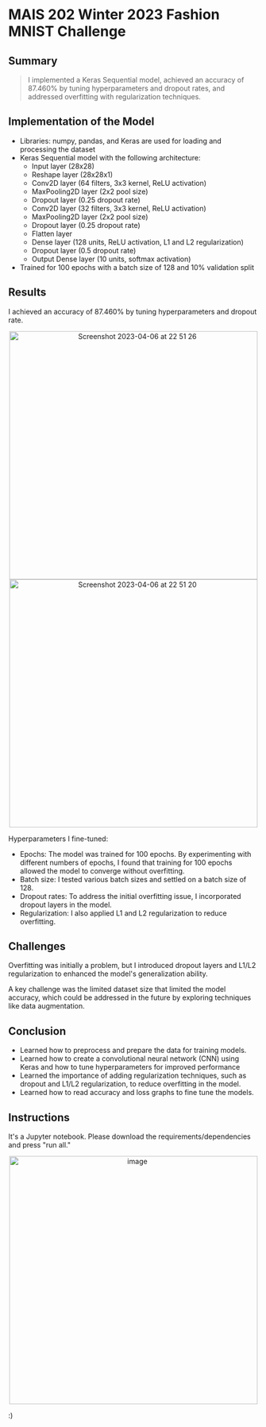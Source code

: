 # MAIS 202 Winter 2023 Fashion MNIST Challenge 

## Summary
> I implemented a Keras Sequential model, achieved an accuracy of 87.460% by tuning hyperparameters and dropout rates, and addressed overfitting with regularization techniques.

## Implementation of the Model

- Libraries: numpy, pandas, and Keras are used for loading and processing the dataset
- Keras Sequential model with the following architecture:
    - Input layer (28x28)
    - Reshape layer (28x28x1)
    - Conv2D layer (64 filters, 3x3 kernel, ReLU activation)
    - MaxPooling2D layer (2x2 pool size)
    - Dropout layer (0.25 dropout rate)
    - Conv2D layer (32 filters, 3x3 kernel, ReLU activation)
    - MaxPooling2D layer (2x2 pool size)
    - Dropout layer (0.25 dropout rate)
    - Flatten layer
    - Dense layer (128 units, ReLU activation, L1 and L2 regularization)
    - Dropout layer (0.5 dropout rate)
    - Output Dense layer (10 units, softmax activation)
- Trained for 100 epochs with a batch size of 128 and 10% validation split

## Results

I achieved an accuracy of 87.460% by tuning hyperparameters and dropout rate.

<p align="center">
<img width="500" alt="Screenshot 2023-04-06 at 22 51 26" src="https://user-images.githubusercontent.com/65676392/230533146-6b707126-eb4f-43e0-beec-10406a3176f7.png">

<img width="500" alt="Screenshot 2023-04-06 at 22 51 20" src="https://user-images.githubusercontent.com/65676392/230533151-e52505c2-b402-46e8-9883-8176eb9a8cff.png">
</p>

Hyperparameters I fine-tuned: 

- Epochs: The model was trained for 100 epochs. By experimenting with different numbers of epochs, I found that training for 100 epochs allowed the model to converge without overfitting.
- Batch size: I tested various batch sizes and settled on a batch size of 128.
- Dropout rates: To address the initial overfitting issue, I incorporated dropout layers in the model.
- Regularization: I also applied L1 and L2 regularization to reduce overfitting.

## Challenges

Overfitting was initially a problem, but I introduced dropout layers and L1/L2 regularization to enhanced the model's generalization ability.

A key challenge was the limited dataset size that limited the model accuracy, which could be addressed in the future by exploring techniques like data augmentation.

## Conclusion

- Learned how to preprocess and prepare the data for training models.
- Learned how to create a  convolutional neural network (CNN) using Keras and how to tune hyperparameters for improved performance
- Learned the importance of adding regularization techniques, such as dropout and L1/L2 regularization, to reduce overfitting in the model.
- Learned how to read accuracy and loss graphs to fine tune the models.

## Instructions 
It's a Jupyter notebook. Please download the requirements/dependencies and press "run all."


<p align="center">
<img width="500" alt="image" src="https://user-images.githubusercontent.com/65676392/230533251-01399a16-098f-4e48-b28e-5369b70ee47e.png">
</p>
:)
